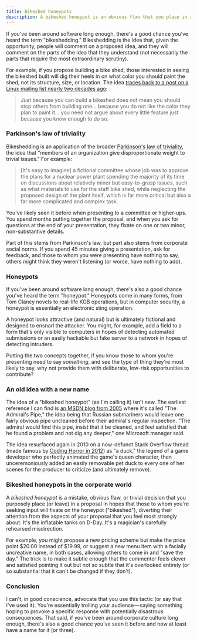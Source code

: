 ```yaml
---
title: Bikeshed honeypots
description: A bikeshed honeypot is an obvious flaw that you place in a proposal in hopes that others will fixate on the honeypot, diverting their attention from the aspects you feel more strongly about.
---
```


If you've been around software long enough, there's a good chance you've heard the term "bikeshedding." Bikeshedding is the idea that, given the opportunity, people will comment on a proposed idea, and they will comment on the parts of the idea that they understand (not necessarily the parts that require the most extraordinary scrutiny).

For example, if you propose building a bike shed, those interested in seeing the bikeshed built will dig their heels in on what color you should paint the shed, not its structure, size, or location. The idea [traces back to a post on a Linux mailing list nearly two decades ago](https://bikeshed.com/):

> Just because you can build a bikeshed does not mean you should stop others from building one… because you do not like the color they plan to paint it… you need not argue about every little feature just because you know enough to do so.

### Parkinson's law of triviality

Bikeshedding is an application of the broader [Parkinson's law of triviality](https://en.wikipedia.org/wiki/Law_of_triviality), the idea that "members of an organization give disproportionate weight to trivial issues." For example:

> \[It's easy to imagine] a fictional committee whose job was to approve the plans for a nuclear power plant spending the majority of its time on discussions about relatively minor but easy-to-grasp issues, such as what materials to use for the staff bike shed, while neglecting the proposed design of the plant itself, which is far more critical but also a far more complicated and complex task.

You've likely seen it before when presenting to a committee or higher-ups. You spend months putting together the proposal, and when you ask for questions at the end of your presentation, they fixate on one or two minor, non-substantive details.

Part of this stems from Parkinson's law, but part also stems from corporate social norms. If you spend 45 minutes giving a presentation, ask for feedback, and those to whom you were presenting have nothing to say, others might think they weren't listening (or worse, have nothing to add).

### Honeypots

If you've been around software long enough, there's also a good chance you've heard the term "honeypot." Honeypots come in many forms, from Tom Clancy novels to real-life KGB operations, but in computer security, a honeypot is essentially an electronic sting operation.

A honeypot looks attractive (and natural) but is ultimately fictional and designed to ensnarl the attacker. You might, for example, add a field to a form that's only visible to computers in hopes of detecting automated submissions or an easily hackable but fake server to a network in hopes of detecting intruders.

Putting the two concepts together, if you know those to whom you're presenting need to say *something*, and see the type of thing they're most likely to say, why not provide them with deliberate, low-risk opportunities to contribute?

### An old idea with a new name

The idea of a "bikeshed honeypot" (as I'm calling it) isn't new. The earliest reference I can find is [an MSDN blog from 2005](https://blogs.msdn.microsoft.com/brada/2005/05/13/the-admirals-pipe/) where it's called "The Admiral's Pipe," the idea being that Russian submariners would leave one fairly obvious pipe uncleaned before their admiral's regular inspection. "The admiral would find this pipe, insist that it be cleaned, and feel satisfied that he found a problem and not dig any deeper," one Microsoft manager said.

The idea resurfaced again in 2010 on a now-defunct Stack Overflow thread (made famous by [Coding Horror in 2012](https://blog.codinghorror.com/new-programming-jargon/)) as "a duck," the legend of a game developer who perfectly animated the game's queen character, then unceremoniously added an easily removable pet duck to every one of her scenes for the producer to criticize (and ultimately remove).

### Bikeshed honeypots in the corporate world

A *bikeshed honeypot* is a mistake, obvious flaw, or trivial decision that you purposely place (or leave) in a proposal in hopes that those to whom you're seeking input will fixate on the honeypot ("bikeshed"), diverting their attention from the aspects of your proposal that you feel most strongly about. It's the inflatable tanks on D-Day. It's a magician's carefully rehearsed misdirection.

For example, you might propose a new pricing scheme but make the price point $20.00 instead of $19.99, or suggest a new menu item with a facially uncreative name, in both cases, allowing others to come in and "save the day." The trick is to make it subtle enough that the commenter feels clever and satisfied pointing it out but not so subtle that it's overlooked entirely (or so substantial that it can't be changed if they don't).

### Conclusion

I can't, in good conscience, advocate that you use this tactic (or say that I've used it). You're essentially trolling your audience — saying something hoping to provoke a specific response with potentially disastrous consequences. That said, if you've been around corporate culture long enough, there's also a good chance you've seen it before and now at least have a name for it (or three).
